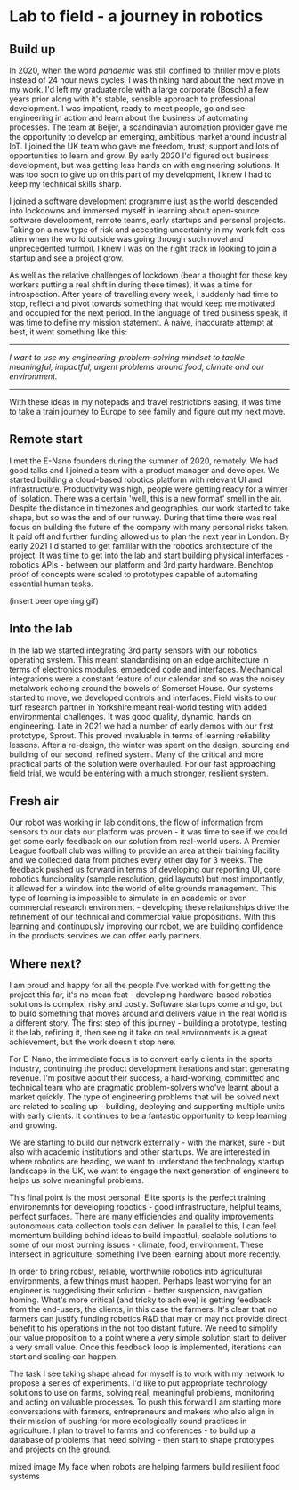 # Lab to field - a journey in robotics

## Build up

In 2020, when the word _pandemic_ was still confined to thriller movie plots instead of 24 hour news cycles, I was thinking hard about the next move in my work. I'd left my graduate role with a large corporate (Bosch) a few years prior along with it's stable, sensible approach to professional development. I was impatient, ready to meet people, go and see engineering in action and learn about the business of automating processes. The team at Beijer, a scandinavian automation provider gave me the opportunity to develop an emerging, ambitious market around industrial IoT. I joined the UK team who gave me freedom, trust, support and lots of opportunities to learn and grow. By early 2020 I'd figured out business development, but was getting less hands on with engineering solutions. It was too soon to give up on this part of my development, I knew I had to keep my technical skills sharp.

I joined a software development programme just as the world descended into lockdowns and immersed myself in learning about open-source software development, remote teams, early startups and personal projects. Taking on a new type of risk and accepting uncertainty in my work felt less alien when the world outside was going through such novel and unprecedented turmoil. I knew I was on the right track in looking to join a startup and see a project grow.

As well as the relative challenges of lockdown (bear a thought for those key workers putting a real shift in during these times), it was a time for introspection. After years of travelling every week, I suddenly had time to stop, reflect and pivot towards something that would keep me motivated and occupied for the next period. In the language of tired business speak, it was time to define my mission statement. A naive, inaccurate attempt at best, it went something like this:

---

_I want to use my engineering-problem-solving mindset to tackle meaningful, impactful, urgent problems around food, climate and our environment._

---

With these ideas in my notepads and travel restrictions easing, it was time to take a train journey to Europe to see family and figure out my next move.

## Remote start

I met the E-Nano founders during the summer of 2020, remotely. We had good talks and I joined a team with a product manager and developer. We started building a cloud-based robotics platform with relevant UI and infrastructure. Productivity was high, people were getting ready for a winter of isolation. There was a certain 'well, this is a new format' smell in the air. Despite the distance in timezones and geographies, our work started to take shape, but so was the end of our runway. During that time there was real focus on building the future of the company with many personal risks taken. It paid off and further funding allowed us to plan the next year in London. By early 2021 I'd started to get familiar with the robotics architecture of the project. It was time to get into the lab and start building physical interfaces - robotics APIs - between our platform and 3rd party hardware. Benchtop proof of concepts were scaled to prototypes capable of automating essential human tasks.

(insert beer opening gif)

## Into the lab

In the lab we started integrating 3rd party sensors with our robotics operating system. This meant standardising on an edge architecture in terms of electronics modules, embedded code and interfaces. Mechanical integrations were a constant feature of our calendar and so was the noisey metalwork echoing around the bowels of Somerset House. Our systems started to move, we developed controls and interfaces. Field visits to our turf research partner in Yorkshire meant real-world testing with added environmental challenges. It was good quality, dynamic, hands on engineering. Late in 2021 we had a number of early demos with our first prototype, Sprout. This proved invaluable in terms of learning reliability lessons. After a re-design, the winter was spent on the design, sourcing and building of our second, refined system. Many of the critical and more practical parts of the solution were overhauled. For our fast approaching field trial, we would be entering with a much stronger, resilient system.

## Fresh air

Our robot was working in lab conditions, the flow of information from sensors to our data our platform was proven - it was time to see if we could get some early feedback on our solution from real-world users. A Premier League football club was willing to provide an area at their training facility and we collected data from pitches every other day for 3 weeks. The feedback pushed us forward in terms of developing our reporting UI, core robotics funcionality (sample resolution, grid layouts) but most importantly, it allowed for a window into the world of elite grounds management. This type of learning is impossible to simulate in an academic or even commercial research environment - developing these relationships drive the refinement of our technical and commercial value propositions. With this learning and continuously improving our robot, we are building confidence in the products services we can offer early partners.

## Where next?

I am proud and happy for all the people I've worked with for getting the project this far, it's no mean feat - developing hardware-based robotics solutions is complex, risky and costly. Software startups come and go, but to build something that moves around and delivers value in the real world is a different story. The first step of this journey - building a prototype, testing it the lab, refining it, then seeing it take on real environments is a great achievement, but the work doesn't stop here.

For E-Nano, the immediate focus is to convert early clients in the sports industry, continuing the product development iterations and start generating revenue. I'm positive about their success, a hard-working, committed and technical team who are pragmatic problem-solvers who've learnt about a market quickly. The type of engineering problems that will be solved next are related to scaling up - building, deploying and supporting multiple units with early clients. It continues to be a fantastic opportunity to keep learning and growing.

We are starting to build our network externally - with the market, sure - but also with academic institutions and other startups. We are interested in where robotics are heading, we want to understand the technology startup landscape in the UK, we want to engage the next generation of engineers to helps us solve meaningful problems.

This final point is the most personal. Elite sports is the perfect training environemnts for developing robotics - good infrastructure, helpful teams, perfect surfaces. There are many efficiencies and quality improvements autonomous data collection tools can deliver. In parallel to this, I can feel momentum building behind ideas to build impactful, scalable solutions to some of our most burning issues - climate, food, environment. These intersect in agriculture, something I've been learning about more recently.

In order to bring robust, reliable, worthwhile robotics into agricultural environments, a few things must happen. Perhaps least worrying for an engineer is ruggedising their solution - better suspension, navigation, homing. What's more critical (and tricky to achieve) is getting feedback from the end-users, the clients, in this case the farmers. It's clear that no farmers can justify funding robotics R&D that may or may not provide direct benefit to his operations in the not too distant future. We need to simplify our value proposition to a point where a very simple solution start to deliver a very small value. Once this feedback loop is implemented, iterations can start and scaling can happen.

The task I see taking shape ahead for myself is to work with my network to propose a series of experiments. I'd like to put appropriate technology solutions to use on farms, solving real, meaningful problems, monitoring and acting on valuable processes. To push this forward I am starting more conversations with farmers, entrepreneurs and makers who also align in their mission of pushing for more ecologically sound practices in agriculture. I plan to travel to farms and conferences - to build up a database of problems that need solving - then start to shape prototypes and projects on the ground.

mixed image
My face when robots are helping farmers build resilient food systems

